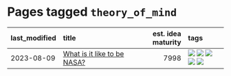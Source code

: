 # Pages tagged `theory_of_mind`

|last_modified|title|est. idea maturity|tags
|:---|:---|---:|:---|
|2023-08-09|[What is it like to be NASA?](../what_is_it_like_to_be_nasa.md)|7998|[![](https://img.shields.io/badge/tag-disunity_of_identity-fe76cf)](../tags/disunity_of_identity.md) [![](https://img.shields.io/badge/tag-organization_as_entity-8fb3d)](../tags/organization_as_entity.md) [![](https://img.shields.io/badge/tag-philosophy-9c3a4a)](../tags/philosophy.md) [![](https://img.shields.io/badge/tag-society_of_mind-8a140)](../tags/society_of_mind.md) [![](https://img.shields.io/badge/tag-theory_of_mind-83cbca)](../tags/theory_of_mind.md)|